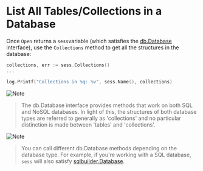 # List All Tables/Collections in a Database

Once `Open` returns a `sess`variable (which satisfies the [db.Database][2] interface), use the `Collections` method to get all the structures in the database: 

```go
collections, err := sess.Collections()
...

log.Printf("Collections in %q: %v", sess.Name(), collections)
```
![Note](https://github.com/LizGoro90/db-tour/tree/master/static/img)
> The db.Database interface provides methods that work on both SQL and NoSQL databases.
> In light of this, the structures of both database types are referred to generally as
> 'collections' and no particular distinction is made between 'tables' and 'collections'.

![Note](https://github.com/LizGoro90/db-tour/tree/master/static/img)
> You can call different db.Database methods depending on the database type. For example, 
> if you're working with a SQL database, `sess` will also satisfy [sqlbuilder.Database][3].


[2]: https://godoc.org/upper.io/db.v3#Database
[3]: https://godoc.org/upper.io/db.v3/lib/sqlbuilder#Database

